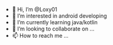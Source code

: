 - 👋 Hi, I’m @Loxy01
- 👀 I’m interested in android developing
- 🌱 I’m currently learning java/kotlin
- 💞️ I’m looking to collaborate on ...
- 📫 How to reach me ...

<!---
Loxy01/Loxy01 is a ✨ special ✨ repository because its `README.md` (this file) appears on your GitHub profile.
You can click the Preview link to take a look at your changes.
--->
